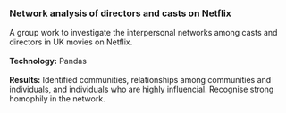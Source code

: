 ### Network analysis of directors and casts on Netflix 

A group work to investigate the interpersonal networks among casts and directors in UK movies on Netflix. <br />
<br/>
**Technology:** Pandas <br />
<br />
**Results:** Identified communities, relationships among communities and individuals, and individuals who are highly influencial. Recognise strong homophily in the network.
